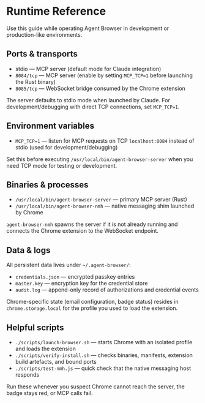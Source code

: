 # Runtime Reference

Use this guide while operating Agent Browser in development or production-like environments.

## Ports & transports

- stdio — MCP server (default mode for Claude integration)
- `8084/tcp` — MCP server (enable by setting `MCP_TCP=1` before launching the Rust binary)
- `8085/tcp` — WebSocket bridge consumed by the Chrome extension

The server defaults to stdio mode when launched by Claude. For development/debugging with direct TCP connections, set `MCP_TCP=1`.

## Environment variables

- `MCP_TCP=1` — listen for MCP requests on TCP `localhost:8084` instead of stdio (used for development/debugging)

Set this before executing `/usr/local/bin/agent-browser-server` when you need TCP mode for testing or development.

## Binaries & processes

- `/usr/local/bin/agent-browser-server` — primary MCP server (Rust)
- `/usr/local/bin/agent-browser-nmh` — native messaging shim launched by Chrome

`agent-browser-nmh` spawns the server if it is not already running and connects the Chrome extension to the WebSocket endpoint.

## Data & logs

All persistent data lives under `~/.agent-browser/`:

- `credentials.json` — encrypted passkey entries
- `master.key` — encryption key for the credential store
- `audit.log` — append-only record of authorizations and credential events

Chrome-specific state (email configuration, badge status) resides in `chrome.storage.local` for the profile you used to load the extension.

## Helpful scripts

- `./scripts/launch-browser.sh` — starts Chrome with an isolated profile and loads the extension
- `./scripts/verify-install.sh` — checks binaries, manifests, extension build artefacts, and bound ports
- `./scripts/test-nmh.js` — quick check that the native messaging host responds

Run these whenever you suspect Chrome cannot reach the server, the badge stays red, or MCP calls fail.
